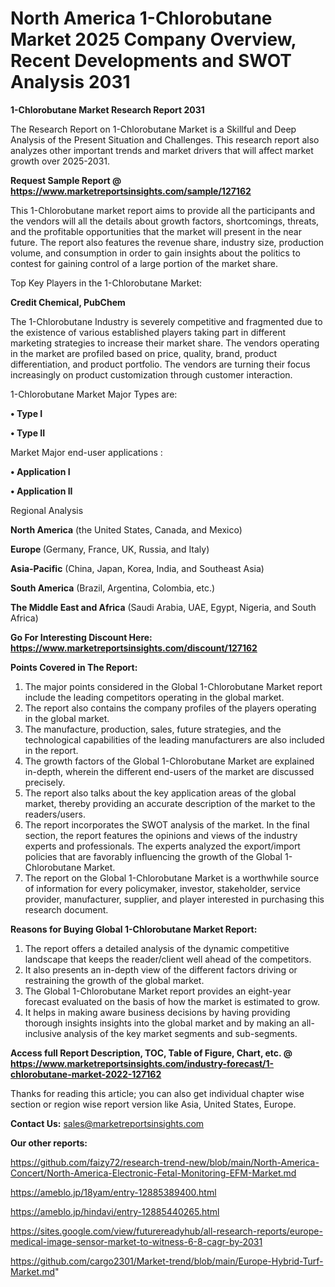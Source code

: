 # North America 1-Chlorobutane Market 2025 Company Overview, Recent Developments and SWOT Analysis 2031

<strong>1-Chlorobutane Market Research Report 2031</strong>

The Research Report on 1-Chlorobutane Market is a Skillful and Deep Analysis of the Present Situation and Challenges. This research report also analyzes other important trends and market drivers that will affect market growth over 2025-2031.

<strong>Request Sample Report @ <a href=https://www.marketreportsinsights.com/sample/127162>https://www.marketreportsinsights.com/sample/127162</a></strong>

This 1-Chlorobutane market report aims to provide all the participants and the vendors will all the details about growth factors, shortcomings, threats, and the profitable opportunities that the market will present in the near future. The report also features the revenue share, industry size, production volume, and consumption in order to gain insights about the politics to contest for gaining control of a large portion of the market share.

Top Key Players in the 1-Chlorobutane Market:

<strong>Credit Chemical, PubChem</strong>

The 1-Chlorobutane Industry is severely competitive and fragmented due to the existence of various established players taking part in different marketing strategies to increase their market share. The vendors operating in the market are profiled based on price, quality, brand, product differentiation, and product portfolio. The vendors are turning their focus increasingly on product customization through customer interaction.

1-Chlorobutane Market Major Types are:

<strong>• Type I

• Type II</strong>

Market Major end-user applications :

<strong>• Application I

• Application II</strong>

Regional Analysis

</u><strong><b>North America</b></strong> (the United States, Canada, and Mexico)

<strong><b>Europe </b></strong>(Germany, France, UK, Russia, and Italy)

<strong><b>Asia-Pacific</b></strong> (China, Japan, Korea, India, and Southeast Asia)

<strong><b>South America</b></strong> (Brazil, Argentina, Colombia, etc.)

<strong><b>The Middle East and Africa</b></strong> (Saudi Arabia, UAE, Egypt, Nigeria, and South Africa)

<strong>Go For Interesting Discount Here: <a href=https://www.marketreportsinsights.com/discount/127162>https://www.marketreportsinsights.com/discount/127162</a></strong>

<strong>Points Covered in The Report:</strong>
<ol>
  <li>The major points considered in the Global 1-Chlorobutane Market report include the leading competitors operating in the global market.</li>
  <li>The report also contains the company profiles of the players operating in the global market.</li>
  <li>The manufacture, production, sales, future strategies, and the technological capabilities of the leading manufacturers are also included in the report.</li>
  <li>The growth factors of the Global 1-Chlorobutane Market are explained in-depth, wherein the different end-users of the market are discussed precisely.</li>
  <li>The report also talks about the key application areas of the global market, thereby providing an accurate description of the market to the readers/users.</li>
  <li>The report incorporates the SWOT analysis of the market. In the final section, the report features the opinions and views of the industry experts and professionals. The experts analyzed the export/import policies that are favorably influencing the growth of the Global 1-Chlorobutane Market.</li>
  <li>The report on the Global 1-Chlorobutane Market is a worthwhile source of information for every policymaker, investor, stakeholder, service provider, manufacturer, supplier, and player interested in purchasing this research document.</li>
</ol>
<strong>Reasons for Buying Global 1-Chlorobutane Market Report:</strong>

<ol>
  <li>The report offers a detailed analysis of the dynamic competitive landscape that keeps the reader/client well ahead of the competitors.</li>
  <li>It also presents an in-depth view of the different factors driving or restraining the growth of the global market.</li>
  <li>The Global 1-Chlorobutane Market report provides an eight-year forecast evaluated on the basis of how the market is estimated to grow.</li>
  <li>It helps in making aware business decisions by having providing thorough insights insights into the global market and by making an all-inclusive analysis of the key market segments and sub-segments.</li>
</ol>
<strong>Access full Report Description, TOC, Table of Figure, Chart, etc. @ <a href=https://www.marketreportsinsights.com/industry-forecast/1-chlorobutane-market-2022-127162>https://www.marketreportsinsights.com/industry-forecast/1-chlorobutane-market-2022-127162</a></strong>


Thanks for reading this article; you can also get individual chapter wise section or region wise report version like Asia, United States, Europe.

<strong>Contact Us:</strong>
sales@marketreportsinsights.com

<strong>Our other reports:</strong>

<a href=https://github.com/faizy72/research-trend-new/blob/main/North-America-Concert/North-America-Electronic-Fetal-Monitoring-EFM-Market.md>https://github.com/faizy72/research-trend-new/blob/main/North-America-Concert/North-America-Electronic-Fetal-Monitoring-EFM-Market.md</a>

<a href=https://ameblo.jp/18yam/entry-12885389400.html>https://ameblo.jp/18yam/entry-12885389400.html</a>

<a href=https://ameblo.jp/hindavi/entry-12885440265.html>https://ameblo.jp/hindavi/entry-12885440265.html</a>

<a href=https://sites.google.com/view/futurereadyhub/all-research-reports/europe-medical-image-sensor-market-to-witness-6-8-cagr-by-2031>https://sites.google.com/view/futurereadyhub/all-research-reports/europe-medical-image-sensor-market-to-witness-6-8-cagr-by-2031</a>

<a href=https://github.com/cargo2301/Market-trend/blob/main/Europe-Hybrid-Turf-Market.md>https://github.com/cargo2301/Market-trend/blob/main/Europe-Hybrid-Turf-Market.md</a>"
